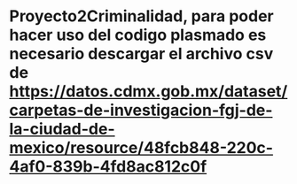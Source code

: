 # Proyecto2Criminalidad, para poder hacer uso del codigo plasmado es necesario descargar el archivo csv de https://datos.cdmx.gob.mx/dataset/carpetas-de-investigacion-fgj-de-la-ciudad-de-mexico/resource/48fcb848-220c-4af0-839b-4fd8ac812c0f
